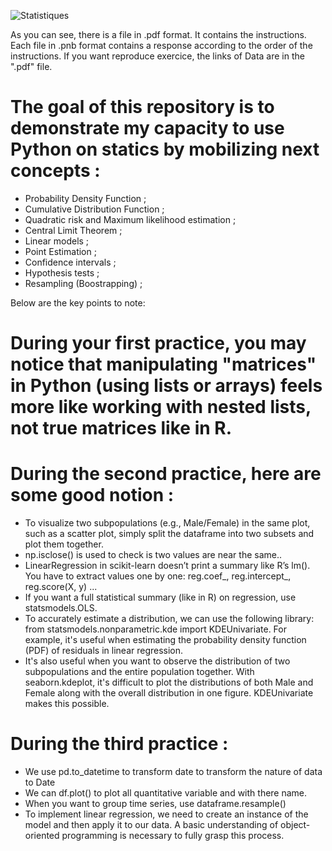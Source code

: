 ![Statistiques](https://github.com/user-attachments/assets/a38af3db-995a-49cf-868a-97043bd223f6)

As you can see, there is a file in .pdf format. It contains the instructions. Each file in .pnb format contains a response according to the order of the instructions.
If you want reproduce exercice, the links of Data are in the ".pdf" file.

# The goal of this repository is to demonstrate my capacity to use Python on statics by mobilizing next concepts : 
- Probability Density Function ; 
- Cumulative Distribution Function ;  
- Quadratic risk and Maximum likelihood estimation ;
- Central Limit Theorem ;  
- Linear models ; 
- Point Estimation ;  
- Confidence intervals ; 
- Hypothesis tests ; 
- Resampling (Boostrapping) ;

Below are the key points to note:
# During your first practice, you may notice that manipulating "matrices" in Python (using lists or arrays) feels more like working with nested lists, not true matrices like in R.

# During the second practice, here are some good notion : 
- To visualize two subpopulations (e.g., Male/Female) in the same plot, such as a scatter plot, simply split the dataframe into two subsets and plot them together. 
- np.isclose() is used to check is two values are near the same..
- LinearRegression in scikit-learn doesn’t print a summary like R’s lm(). You have to extract values one by one: reg.coef_, reg.intercept_, reg.score(X, y) ...
- If you want a full statistical summary (like in R) on regression, use statsmodels.OLS.
- To accurately estimate a distribution, we can use the following library: from statsmodels.nonparametric.kde import KDEUnivariate. For example, it's useful when estimating the probability density function (PDF) of residuals in linear regression.
- It's also useful when you want to observe the distribution of two subpopulations and the entire population together. With seaborn.kdeplot, it's difficult to plot the distributions of both Male and Female along with the overall distribution in one figure. KDEUnivariate makes this possible.

# During the third practice :
- We use pd.to_datetime to transform date to transform the nature of data to Date
- We can df.plot() to plot all quantitative variable and with there name.
- When you want to group time series, use dataframe.resample()
- To implement linear regression, we need to create an instance of the model and then apply it to our data. A basic understanding of object-oriented programming is necessary to fully grasp this process.

